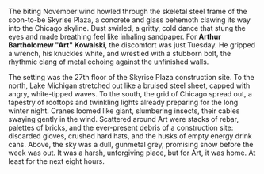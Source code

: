 The biting November wind howled through the skeletal steel frame of the soon-to-be Skyrise Plaza, a concrete and glass behemoth clawing its way into the Chicago skyline. Dust swirled, a gritty, cold dance that stung the eyes and made breathing feel like inhaling sandpaper. For **Arthur Bartholomew "Art" Kowalski**, the discomfort was just Tuesday. He gripped a wrench, his knuckles white, and wrestled with a stubborn bolt, the rhythmic clang of metal echoing against the unfinished walls.

The setting was the 27th floor of the Skyrise Plaza construction site. To the north, Lake Michigan stretched out like a bruised steel sheet, capped with angry, white-tipped waves. To the south, the grid of Chicago spread out, a tapestry of rooftops and twinkling lights already preparing for the long winter night. Cranes loomed like giant, slumbering insects, their cables swaying gently in the wind. Scattered around Art were stacks of rebar, palettes of bricks, and the ever-present debris of a construction site: discarded gloves, crushed hard hats, and the husks of empty energy drink cans. Above, the sky was a dull, gunmetal grey, promising snow before the week was out. It was a harsh, unforgiving place, but for Art, it was home. At least for the next eight hours.
